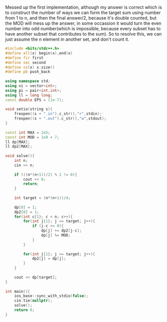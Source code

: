 Messed up the first implementation, although my answer is correct which is to construct the number of ways we can form the target sum using number from 1 to n, and then the final answer/2, because it's double counted, but the MOD will mess up the answer, in some occassion it would turn the even number into odd number(which is impossible, because every subset has to have another subset that contributes to the sum). So to resolve this, we can just assume the n element in another set, and don't count it.
```cpp
#include <bits/stdc++.h>
#define all(x) begin(x),end(x)
#define fir first
#define sec second
#define sz(x) x.size()
#define pb push_back
 
using namespace std;
using vi = vector<int>;
using pi = pair<int,int>;
using ll = long long;
const double EPS = (1e-7);
 
void setio(string s){
	freopen((s + ".in").c_str(),"r",stdin);
	freopen((s + ".out").c_str(),"w",stdout);
}
 
const int MAX = 2e5;
const int MOD = 1e9 + 7;
ll dp[MAX];
ll dp2[MAX];
 
void solve(){
    int n;
    cin >> n;
 
    if (((n*(n+1))/2) % 2 != 0){
        cout << 0;
        return;
    }
 
    int target = (n*(n+1))/4;
 
    dp[0] = 1;
    dp2[0] = 1;
    for(int c{1}; c < n; c++){
        for(int j{1}; j <= target; j++){
            if (j-c >= 0){
                dp[j] += dp2[j-c];      
                dp[j] %= MOD;
            }
        }
 
        for(int j{1}; j <= target; j++){
            dp2[j] = dp[j];
        }
    } 
 
    cout << dp[target];
}
 
int main(){
	ios_base::sync_with_stdio(false);
	cin.tie(nullptr);
    solve();
	return 0;
}
```